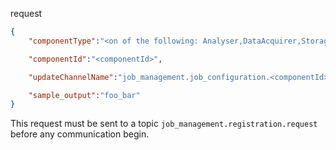 request

```json
{
    "componentType":"<on of the following: Analyser,DataAcquirer,Storage>",

    "componentId":"<componentId>",

    "updateChannelName":"job_management.job_configuration.<componentId>",

    "sample_output":"foo_bar"
}
```

This request must be sent to a topic `job_management.registration.request` before any communication begin.

